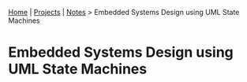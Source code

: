 [Home](../../) | [Projects](../../projects) | [Notes](../) > Embedded Systems Design using UML State Machines

# Embedded Systems Design using UML State Machines